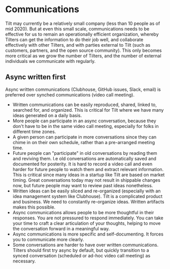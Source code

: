 # Communications

Tilt may currently be a relatively small company (less than 10 people as of mid 2020). But at even this small scale, communications needs to be effective for us to remain an operationally efficient organization, whereby Tilters can get the information to do their job well, and collaborate effectively with other Tilters, and with parties external to Tilt (such as customers, partners, and the open source community). This only becomes more critical as we grow the number of Tilters, and the number of external individuals we communicate with regularly.

## Async written first

Async written communications (Clubhouse, GitHub issues, Slack, email) is preferred over synched communications (video call meeting).

- Written communications can be easily reproduced, shared, linked to, searched for, and organized. This is critical for Tilt where we have many ideas generated on a daily basis.
- More people can participate in an async conversation, because they don't have to be in the same video call meeting, especially for folks in different time zones.
- A given person can participate in more conversations since they can chime in on their own schedule, rather than a pre-arranged meeting time.
- Future people can "participate" in old conversations by reading them and reviving them. I.e old conversations are automatically saved and documented for posterity. It is hard to record a video call and even harder for future people to watch them and extract relevant information. This is critical since many ideas in a startup like Tilt are based on market timing. Great conversations today may not result in shippable changes now, but future people may want to review past ideas nonetheless.
- Written ideas can be easily sliced and re-organized (especially with an idea management system like Clubhouse). Tilt is a complicated product and business. We need to constantly re-organize ideas. Written artifacts makes this possible.
- Async communications allows people to be more thoughtful in their responses. You are not pressured to respond immediately. You can take your time to craft a clear articulation of your thoughts, helping to move the conversation forward in a meaningful way.
- Async communications is more specific and self-documenting. It forces you to communicate more clearly.
- Some conversations are harder to have over written communications. Tilters should first try async by default, but quickly transition to a synced conversation (scheduled or ad-hoc video call meeting) as necessary.
